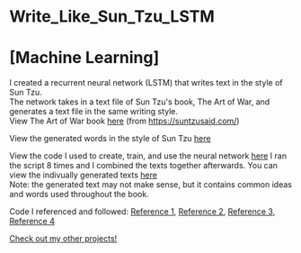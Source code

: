 # Write_Like_Sun_Tzu_LSTM 
# [Machine Learning]
I created a recurrent neural network (LSTM) that writes text in the style of Sun Tzu.<br>
The network takes in a text file of Sun Tzu's book, The Art of War, and generates a text file in the same writing style.<br>
View The Art of War book <a target="_blank" rel="noopener noreferrer" href="https://github.com/JeremyLau01/Write_Like_Sun_Tzu_LSTM/blob/master/artofwar.txt">here</a>
(from <a target="_blank" rel="noopener noreferrer" href="https://suntzusaid.com/">https://suntzusaid.com/</a>)

View the generated words in the style of Sun Tzu 
<a target="_blank" rel="noopener noreferrer" href="https://github.com/JeremyLau01/Write_Like_Sun_Tzu_LSTM/blob/master/Generated%20Texts/All%20Generated%20Texts%20Combined.txt">here</a><br>

View the code I used to create, train, and use the neural network <a target="_blank" rel="noopener noreferrer" href="https://github.com/JeremyLau01/Write_Like_Sun_Tzu_LSTM/blob/master/inStyleOfSunTzu.py">here</a>
I ran the script 8 times and I combined the texts together afterwards. You can view the indivually generated texts <a target="_blank" rel="noopener noreferrer" href="https://github.com/JeremyLau01/Write_Like_Sun_Tzu_LSTM/tree/master/Generated%20Texts">here</a><br>
Note: the generated text may not make sense, but it contains common ideas and words used throughout the book.<br>

Code I referenced and followed:
<a target="_blank" rel="noopener noreferrer" href="https://towardsdatascience.com/lstm-how-to-train-neural-networks-to-write-like-lovecraft-e56e1165f514">Reference 1</a>,
<a target="_blank" rel="noopener noreferrer" href="https://github.com/KhanradCoder/LearnKeras/blob/master/4.RNNs/TextGeneration.ipynb">Reference 2</a>,
<a target="_blank" rel="noopener noreferrer" href="https://www.analyticsvidhya.com/blog/2018/03/text-generation-using-python-nlp/">Reference 3</a>, 
<a target="_blank" rel="noopener noreferrer" href="https://machinelearningmastery.com/text-generation-lstm-recurrent-neural-networks-python-keras/">Reference 4</a>


<a target="_blank" rel="noopener noreferrer" href="https://jeremylau01.github.io/welcome/">Check out my other projects!</a>

